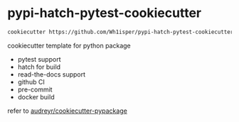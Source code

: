 # pypi-hatch-pytest-cookiecutter

```bash
cookiecutter https://github.com/Wh1isper/pypi-hatch-pytest-cookiecutter.git
```

cookiecutter template for python package

- pytest support
- hatch for build
- read-the-docs support
- github CI
- pre-commit
- docker build

refer to [audreyr/cookiecutter-pypackage](https://github.com/Nekroze/cookiecutter-pypackage)
